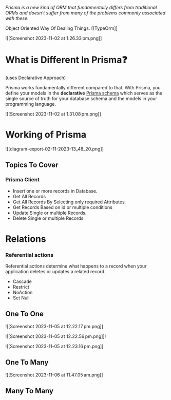 _Prisma is a new kind of ORM that fundamentally differs from traditional ORMs and doesn't suffer from many of the problems commonly associated with these_.


Object Oriented Way Of Dealing Things.  [[TypeOrm]]

![[Screenshot 2023-11-02 at 1.26.33 pm.png]]


# What is Different In Prisma❓
(uses Declarative Approach)

Prisma works fundamentally different compared to that. With Prisma, you define your models in the **declarative** [Prisma schema](https://www.prisma.io/docs/concepts/components/prisma-schema) which serves as the single source of truth for your database schema and the models in your programming language.


![[Screenshot 2023-11-02 at 1.31.08 pm.png]]


# Working of Prisma


![[diagram-export-02-11-2023-13_48_20.png]]



## Topics To Cover 

### Prisma Client

- Insert one or more records in Database.
- Get All Records
- Get All Records By Selecting only required Attributes.
- Get Records Based on id or multiple conditions
- Update Single or multiple Records.
- Delete Single or multiple Records

# Relations



### Referential actions
 
Referential actions determine what happens to a record when your application deletes or updates a related record.

 - Cascade
 - Restrict
 - NoAction
 - Set Null

## One To One

![[Screenshot 2023-11-05 at 12.22.17 pm.png]]

![[Screenshot 2023-11-05 at 12.22.56 pm.png]]!


![[Screenshot 2023-11-05 at 12.23.16 pm.png]]


## One To Many

![[Screenshot 2023-11-06 at 11.47.05 am.png]]

## Many To Many

